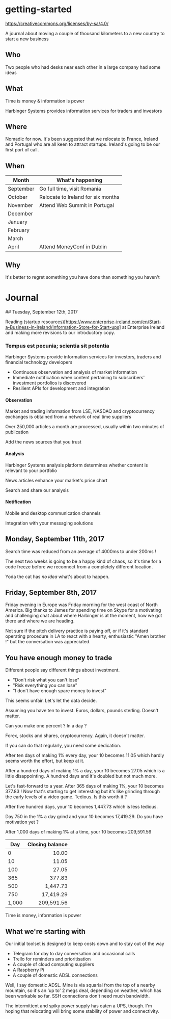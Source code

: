 # getting-started

https://creativecommons.org/licenses/by-sa/4.0/

A journal about moving a couple of thousand kilometers to a new country to start a new business

## Who

Two people who had desks near each other in a large company had some ideas

## What 

Time is money & information is power

Harbinger Systems provides information services for traders and investors

## Where 

Nomadic for now.  It's been suggested that we relocate to France, Ireland and Portugal who are all keen to attract startups.  Ireland's going to be our first port of call.

## When 

|Month |What's happening |
|--|--|
|September |Go full time, visit Romania |
|October |Relocate to Ireland for six months |
|November |Attend Web Summit in Portugal |
|December | |
|January | |
|February | |
|March | |
|April |Attend MoneyConf in Dublin |

## Why

It's better to regret something you have done than something you haven't

# Journal

## Tuesday, September 12th, 2017 

Reading (startup resources)[https://www.enterprise-ireland.com/en/Start-a-Business-in-Ireland/Information-Store-for-Start-ups] at Enterprise Ireland and making more revisions to our introductory copy.

### Tempus est pecunia; scientia sit potentia

Harbinger Systems provide information services for investors, traders and financial technology developers

  - Continuous observation and analysis of market information
  - Immediate notification when content pertaining to subscribers' investment portfolios is discovered
  - Resilient APIs for development and integration

#### Observation

Market and trading information from LSE, NASDAQ and cryptocurrency exchanges is obtained from a network of real time suppliers

Over 250,000 articles a month are processed, usually within two minutes of publication

Add the news sources that you trust

#### Analysis

Harbinger Systems analysis platform determines whether content is relevant to your portfolio

News articles enhance your market's price chart 

Search and share our analysis

#### Notification

Mobile and desktop communication channels

Integration with your messaging solutions

## Monday, September 11th, 2017

Search time was reduced from an average of 4000ms to under 200ms !

The next two weeks is going to be a happy kind of chaos, so it's time for a code freeze before we reconnect from a completely different location.

Yoda the cat has *no idea* what's about to happen.

## Friday, September 8th, 2017

Friday evening in Europe was Friday morning for the west coast of North America.  Big thanks to James for spending time on Skype for a motivating and challenging chat about where Harbinger is at the moment, how we got there and where we are heading.

Not sure if the pitch delivery practice is paying off, or if it's standard operating procedure in LA to react with a hearty, enthusiastic "Amen brother !" but the conversation was appreciated.

## You have enough money to trade

Different people say different things about investment.

  * "Don't risk what you can't lose"
  * "Risk everything you can lose"
  * "I don't have enough spare money to invest"

This seems unfair.  Let's let the data decide.

Assuming you have ten to invest.  Euros, dollars, pounds sterling.  Doesn't matter.

Can you make one percent ?  In a day ?

Forex, stocks and shares, cryptocurrency.  Again, it doesn't matter.

If you can do that regularly, you need some dedication.

After ten days of making 1% every day, your 10 becomes 11.05 which hardly seems worth the effort, but keep at it.

After a hundred days of making 1% a day, your 10 becomes 27.05 which is a little disappointing.  A hundred days and it's doubled but not much more.

Let's fast-forward to a year.  After 365 days of making 1%, your 10 becomes 377.83 !  Now that's starting to get interesting but it's like grinding through the early levels of a video game.  Tedious.  Is this worth it ?

After five hundred days, your 10 becomes 1,447.73 which is less tedious.

Day 750 in the 1% a day grind and your 10 becomes 17,419.29.  Do you have motivation yet ?

After 1,000 days of making 1% at a time, your 10 becomes 209,591.56

|Day | Closing balance|
|--|--:|
|0 | 10.00|
|10 | 11.05|
|100 | 27.05|
|365 | 377.83|
|500 | 1,447.73|
|750 | 17,419.29|
|1,000 | 209,591.56|

Time is money, information is power

## What we're starting with

Our initial toolset is designed to keep costs down and to stay out of the way

 * Telegram for day to day conversation and occasional calls
 * Trello for reminders and prioritisation
 * A couple of cloud computing suppliers
 * A Raspberry Pi
 * A couple of domestic ADSL connections
 
Well, I say domestic ADSL.  Mine is via squarial from the top of a nearby mountain, so it's an 'up to' 2 megs deal, depending on weather, which has been workable so far.  SSH connections don't need much bandwidth.

The intermittent and spiky power supply has eaten a UPS, though.  I'm hoping that relocating will bring some stability of power and connectivity.
